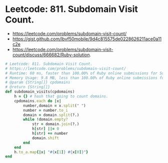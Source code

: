 # Leetcode: 811. Subdomain Visit Count.

- https://leetcode.com/problems/subdomain-visit-count/
- https://gist.github.com/lbvf50mobile/9d4c815575de0228626211ace0a11c2e
- https://leetcode.com/problems/subdomain-visit-count/discuss/666682/Ruby-solution.


```Ruby
# Leetcode: 811. Subdomain Visit Count.
# https://leetcode.com/problems/subdomain-visit-count/
# Runtime: 60 ms, faster than 100.00% of Ruby online submissions for Subdomain Visit Count.
# Memory Usage: 9.8 MB, less than 100.00% of Ruby online submissions for Subdomain Visit Coun
# @param {String[]} cpdomains
# @return {String[]}
def subdomain_visits(cpdomains)
    h = {} # hash that going to count domains.
    cpdomains.each do |x|
        number,domain = x.split(" ")
        number = number.to_i
        domain = domain.split(?.)
        while !domain.empty?
            str = domain.join(?.)
            h[str] ||= 0
            h[str] += number
            domain.shift
        end
    end
    h.to_a.map{|x| "#{x[1]} #{x[0]}"}
end
```